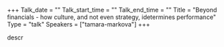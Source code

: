 +++
Talk_date = ""
Talk_start_time = ""
Talk_end_time = ""
Title = "Beyond financials - how culture, and not even strategy, idetermines performance"
Type = "talk"
Speakers = ["tamara-markova"]
+++

descr
